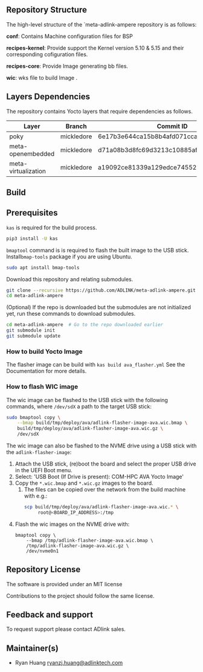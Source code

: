 ## Repository Structure

The high-level structure of the `meta-adlink-ampere repository is as follows:

**conf**: Contains Machine configuration files for BSP

**recipes-kernel**: Provide support the Kernel version 5.10 & 5.15 and their corresponding cofiguration files.

**recipes-core**: Provide Image generating bb files.

**wic**: wks file to build Image .

## Layers Dependencies

The repository contains Yocto layers that require dependencies as follows.

| Layer               | Branch    | Commit ID                                |
| ------------------- | --------- | ---------------------------------------- |
| poky                | mickledore | 6e17b3e644ca15b8b4afd071ccaa6f172a0e681a |
| meta-openembedded   | mickledore | d71a08b3d8fc69d3213c10885af9cc693056a8bd |
| meta-virtualization | mickledore | a19092ce81339a129edce745522eebf577efc744 |

## Build

## Prerequisites

`kas` is required for the build process.

```sh
pip3 install -U kas
```

`bmaptool` command is is required to flash the built image to the USB
stick.  Install`bmap-tools` package if you are using Ubuntu.


```sh
sudo apt install bmap-tools
```

Download this repository and relating submodules.

```sh
git clone --recursive https://github.com/ADLINK/meta-adlink-ampere.git
cd meta-adlink-ampere
```

(Optional) If the repo is downloaded but the submodules are not
initialized yet, run these commands to download submodules.

```sh
cd meta-adlink-ampere  # Go to the repo downloaded earlier
git submodule init
git submodule update
```

### How to build Yocto Image

The flasher image can be build with `kas build ava_flasher.yml` See
the Documentation for more details.

### How to flash WIC image

The wic image can be flashed to the USB stick with the following
commands, where `/dev/sdX` a path to the target USB stick:

```sh
sudo bmaptool copy \
    --bmap build/tmp/deploy/ava/adlink-flasher-image-ava.wic.bmap \
    build/tmp/deploy/ava/adlink-flasher-image-ava.wic.gz \
    /dev/sdX
```

The wic image can also be flashed to the NVME drive using a USB stick
with the `adlink-flasher-image`:


1. Attach the USB stick, (re)boot the board and select the proper USB
  drive in the UEFI Boot menu.
2. Select: 'USB Boot (If Drive is present): COM-HPC AVA Yocto Image'
3. Copy the `*.wic.bmap` and `*.wic.gz` images to the board.
    1. The files can be copied over the network from the build machine with e.g.:
        ```sh
        scp build/tmp/deploy/ava/adlink-flasher-image-ava.wic.* \
             root@<BOARD_IP_ADDRESS>:/tmp
        ```
4. Flash the wic images on the NVME drive with:
    ```
    bmaptool copy \
        --bmap /tmp/adlink-flasher-image-ava.wic.bmap \
        /tmp/adlink-flasher-image-ava.wic.gz \
        /dev/nvme0n1
    ```

<!-- - Boot from USB drive -->
<!-- - Boot from SSD -->

## Repository License

The software is provided under an MIT license

Contributions to the project should follow the same license.

## Feedback and support

To request support please contact ADlink sales.

## Maintainer(s)

- Ryan Huang   [ryanzj.huang@adlinktech.com](mailto:ryanzj.huang@adlinktech.com)
